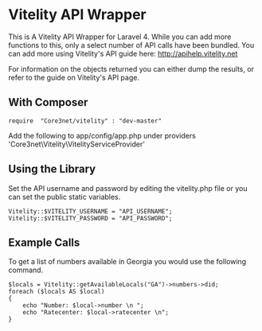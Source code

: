 Vitelity API Wrapper
====================

This is A Vitelity API Wrapper for Laravel 4. While you can add more functions
to this, only a select number of API calls have been bundled. You can add more
using Vitelity's API guide here: http://apihelp.vitelity.net

For information on the objects returned you can either dump the results, or 
refer to the guide on Vitelity's API page.

## With Composer
	require  "Core3net/vitelity" : "dev-master"

Add the following to app/config/app.php under providers
		'Core3net\Vitelity\VitelityServiceProvider'


## Using the Library

Set the API username and password by editing the vitelity.php file or you can set 
the public static variables.

	Vitelity::$VITELITY_USERNAME = "API_USERNAME";
	Vitelity::$VITELITY_PASSWORD = "API_PASSWORD";

## Example Calls
To get a list of numbers available in Georgia you would use the following command.

	$locals = Vitelity::getAvailableLocals("GA")->numbers->did;
	foreach ($locals AS $local)
	{
		echo "Number: $local->number \n ";
		echo "Ratecenter: $local->ratecenter \n";
	}




